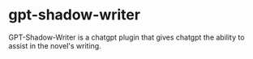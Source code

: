 # gpt-shadow-writer
GPT-Shadow-Writer is a chatgpt plugin that gives chatgpt the ability to assist in the novel's writing.
